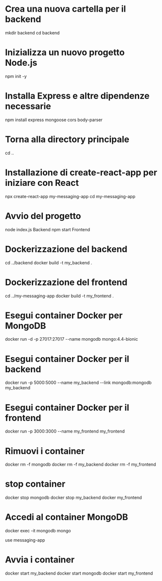 # Crea una nuova cartella per il backend
mkdir backend
cd backend

# Inizializza un nuovo progetto Node.js
npm init -y

# Installa Express e altre dipendenze necessarie
npm install express mongoose cors body-parser

# Torna alla directory principale
cd ..

# Installazione di create-react-app per iniziare con React
npx create-react-app my-messaging-app
cd my-messaging-app

# Avvio del progetto
node index.js   Backend
npm start Frontend

# Dockerizzazione del backend
cd ../backend
docker build -t my_backend .

# Dockerizzazione del frontend
cd ../my-messaging-app
docker build -t my_frontend .

# Esegui container Docker per MongoDB
docker run -d -p 27017:27017 --name mongodb mongo:4.4-bionic

# Esegui container Docker per il backend
docker run -p 5000:5000 --name my_backend --link mongodb:mongodb my_backend

# Esegui container Docker per il frontend
docker run -p 3000:3000 --name my_frontend my_frontend

# Rimuovi i container
docker rm -f mongodb
docker rm -f my_backend
docker rm -f my_frontend

# stop container

docker stop mongodb
docker stop my_backend
docker my_frontend

# Accedi al container MongoDB
docker exec -it mongodb mongo

use messaging-app

# Avvia i container
docker start my_backend
docker start mongodb
docker start my_frontend